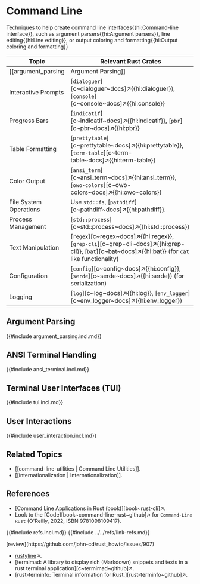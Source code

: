 # Command Line

Techniques to help create command line interfaces{{hi:Command-line interface}}, such as argument parsers{{hi:Argument parsers}}, line editing{{hi:Line editing}}, or output coloring and formatting{{hi:Output coloring and formatting}}

| Topic | Relevant Rust Crates |
|---|---|
| [[argument_parsing | Argument Parsing]] | [`clap`][c~clap~docs]↗{{hi:clap}}, [`structopt`][c~structopt~docs]↗{{hi:structopt}}, [`argh`][c~argh~docs]↗{{hi:argh}} |
| Interactive Prompts | [`dialoguer`][c~dialoguer~docs]↗{{hi:dialoguer}}, [`console`][c~console~docs]↗{{hi:console}} | See [[user_interaction | User Interaction]]. |
| Progress Bars | [`indicatif`][c~indicatif~docs]↗{{hi:indicatif}}, [`pbr`][c~pbr~docs]↗{{hi:pbr}} | See [[command-line-interface | Command Line Interface]]. |
| Table Formatting | [`prettytable`][c~prettytable~docs]↗{{hi:prettytable}}, [`term-table`][c~term-table~docs]↗{{hi:term-table}} | |
| Color Output | [`ansi_term`][c~ansi_term~docs]↗{{hi:ansi_term}}, [`owo-colors`][c~owo-colors~docs]↗{{hi:owo-colors}} | |
| File System Operations | Use `std::fs`, [`pathdiff`][c~pathdiff~docs]↗{{hi:pathdiff}}. | See [[filesystem | Filesystem]]. |
| Process Management | [`std::process`][c~std::process~docs]↗{{hi:std::process}} | See [[external_commands | External Commands]]. |
| Text Manipulation | [`regex`][c~regex~docs]↗{{hi:regex}}, [`grep-cli`][c~grep-cli~docs]↗{{hi:grep-cli}}, [`bat`][c~bat~docs]↗{{hi:bat}} (for `cat` like functionality) | See [[text-processing | Text Processing]]. |
| Configuration | [`config`][c~config~docs]↗{{hi:config}}, [`serde`][c~serde~docs]↗{{hi:serde}} (for serialization) | See [[config | Config]] and [[configuration | Configuration]]. |
| Logging | [`log`][c~log~docs]↗{{hi:log}}, [`env_logger`][c~env_logger~docs]↗{{hi:env_logger}} | See [[log | Log]], [[tracing | Tracing]] and [[tracing_alternatives | Tracing Alternatives]]. |

## Argument Parsing

{{#include argument_parsing.incl.md}}

## ANSI Terminal Handling

{{#include ansi_terminal.incl.md}}

## Terminal User Interfaces (TUI)

{{#include tui.incl.md}}

## User Interactions

{{#include user_interaction.incl.md}}

## Related Topics

- [[command-line-utilities | Command Line Utilities]].
- [[internationalization | Internationalization]].

## References

- [Command Line Applications in Rust (book)][book~rust-cli]↗.
- Look to the [Code][book~command-line-rust~github]↗ for `Command-Line Rust` (O'Reilly, 2022, ISBN 9781098109417).

{{#include refs.incl.md}}
{{#include ../../refs/link-refs.md}}

<div class="hidden">
[review](https://github.com/john-cd/rust_howto/issues/907)

- [rustyline](https://docs.rs/rustyline/latest/rustyline/#example)↗.
- [termimad: A library to display rich (Markdown) snippets and texts in a rust terminal application][c~termimad~github]↗.
- [rust-terminfo: Terminal information for Rust.][rust-terminfo~github]↗.

</div>
